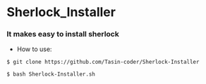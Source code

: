 # Sherlock_Installer


### It makes easy to install sherlock 

* How to use:
```
$ git clone https://github.com/Tasin-coder/Sherlock-Installer
```
```
$ bash Sherlock-Installer.sh
```
